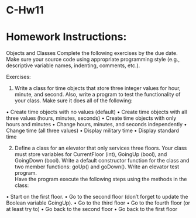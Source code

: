 # C-Hw11
#
# Homework Instructions:
Objects and Classes
Complete the following exercises by the due date.   Make sure your source code using appropriate programming style (e.g., descriptive variable names, indenting, comments, etc.).

Exercises:

1.	Write a class for time objects that store three integer values for hour, minute, and second.  Also, write a program to test the functionality of your class.  Make sure it does all of the following:

•	Create time objects with no values (default)
•	Create time objects with all three values (hours, minutes, seconds)
•	Create time objects with only hours and minutes
•	Change hours, minutes, and seconds independently
•	Change time (all three values)
•	Display military time
•	Display standard time

2.	Define a class for an elevator that only services three floors.  Your class must store variables for CurrentFloor (int), GoingUp (bool), and GoingDown (bool).  Write a default constructor function for the class and two member functions: goUp() and goDown().  Write an elevator test program.  
Have the program execute the following steps using the methods in the class:

•	Start on the first floor. 
•	Go to the second floor (don’t forget to update the Boolean variable GoingUp).
•	Go to the third floor
•	Go to the fourth floor (or at least try to)
•	Go back to the second floor
•	Go back to the first floor
